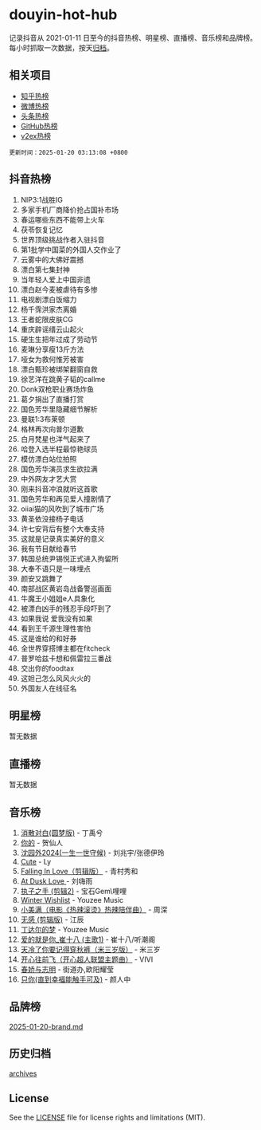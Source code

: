 # douyin-hot-hub

记录抖音从 2021-01-11 日至今的抖音热榜、明星榜、直播榜、音乐榜和品牌榜。每小时抓取一次数据，按天[归档](archives)。

## 相关项目

- [知乎热榜](https://github.com/lonnyzhang423/zhihu-hot-hub)
- [微博热榜](https://github.com/lonnyzhang423/weibo-hot-hub)
- [头条热榜](https://github.com/lonnyzhang423/toutiao-hot-hub)
- [GitHub热榜](https://github.com/lonnyzhang423/github-hot-hub)
- [v2ex热榜](https://github.com/lonnyzhang423/v2ex-hot-hub)


`更新时间：2025-01-20 03:13:08 +0800`

## 抖音热榜

1. NIP3:1战胜IG
1. 多家手机厂商降价抢占国补市场
1. 春运哪些东西不能带上火车
1. 茯苓恢复记忆
1. 世界顶级挑战作者入驻抖音
1. 第1批学中国菜的外国人交作业了
1. 云雾中的大佛好震撼
1. 漂白第七集封神
1. 当年轻人爱上中国非遗
1. 漂白赵今麦被虐待有多惨
1. 电视剧漂白饭缩力
1. 杨千霈洪家杰离婚
1. 王者蛇限皮肤CG
1. 重庆辟谣缙云山起火
1. 硬生生把年过成了劳动节
1. 麦琳分享瘦13斤方法
1. 哑女为救何惟芳被害
1. 漂白甄珍被绑架翻窗自救
1. 徐艺洋在跳黄子韬的callme
1. Donk双枪职业赛场炸鱼
1. 葛夕捐出了直播打赏
1. 国色芳华里隐藏细节解析
1. 曼联1:3布莱顿
1. 格林再次向普尔道歉
1. 白月梵星也洋气起来了
1. 哈登入选半程最惊艳球员
1. 模仿漂白站位拍照
1. 国色芳华演员求生欲拉满
1. 中外网友才艺大赏
1. 刚来抖音冲浪就听这首歌
1. 国色芳华和再见爱人撞剧情了
1. oiiai猫的风吹到了城市广场
1. 黄圣依没接杨子电话
1. 许七安背后有整个大奉支持
1. 这就是记录真实美好的意义
1. 我有节目献给春节
1. 韩国总统尹锡悦正式进入拘留所
1. 大奉不语只是一味埋点
1. 颜安又跳舞了
1. 南部战区黄岩岛战备警巡画面
1. 牛魔王小姐姐e人具象化
1. 被漂白凶手的残忍手段吓到了
1. 如果我说 爱我没有如果
1. 看到王千源生理性害怕
1. 这是谁给的和好券
1. 全世界穿搭博主都在fitcheck
1. 普罗哈兹卡想和佩雷拉三番战
1. 交出你的foodtax
1. 这妲己怎么风风火火的
1. 外国友人在线征名

## 明星榜

暂无数据

## 直播榜

暂无数据

## 音乐榜

1. [消散对白(圆梦版)](https://sf5-hl-cdn-tos.douyinstatic.com/obj/tos-cn-ve-2774/og4jB5I5IizzoZVAAAzWgBMAsMDWoArfwBOiFs) - 丁禹兮
1. [你的](https://sf3-cdn-tos.douyinstatic.com/obj/tos-cn-ve-2774/oYuIeKf42jB7sEV6B2upMdpYAgfrQWj0FeRegh) - 贺仙人
1. [沈园外2024(一生一世守候)](https://sf5-hl-cdn-tos.douyinstatic.com/obj/tos-cn-ve-2774/oAIYMHGCmKaYKFDd6FZBf9AfMfx1eErAAEJAFH) - 刘兆宇/张德伊玲
1. [Cute](https://sf5-hl-cdn-tos.douyinstatic.com/obj/tos-cn-ve-2774/o4IbIzHWKAAB4wsS5qMBRiiAlEBGTpQRNfFvuo) - Ly
1. [Falling In Love（剪辑版）](https://sf5-hl-cdn-tos.douyinstatic.com/obj/tos-cn-ve-2774/o8ajpA8zzgBPahbBIO8AcKGBLJezFCRd1wfP9f) - 青村秀和
1. [ At Dusk  Love ](https://sf5-hl-cdn-tos.douyinstatic.com/obj/tos-cn-ve-2774/o8CrpCf5CaYgI4ZrtQgMQAFEfuGqNnRSDQAPBc) - 刘嗨雨
1. [执子之手 (剪辑2)](https://sf6-cdn-tos.douyinstatic.com/obj/tos-cn-ve-2774/oUoZLQjCc31XzqsBnBQUNgeKtYPBcgbFDwtfcu) - 宝石Gem\哩哩
1. [Winter Wishlist](https://sf5-hl-cdn-tos.douyinstatic.com/obj/tos-cn-ve-2774/oIIgUOeamCFCVAzxN6MFRLIBlLGpUqQxeeHrLE) - Youzee Music
1. [小美满（电影《热辣滚烫》热辣陪伴曲）](https://sf5-hl-cdn-tos.douyinstatic.com/obj/tos-cn-ve-2774/o0GAn2lSgfZIDUgtevCGDQYnFg4CwnrBaxbTZL) - 周深
1. [无感 (剪辑版)](https://sf5-hl-cdn-tos.douyinstatic.com/obj/tos-cn-ve-2774/o0eIsUzJBDlQaQFC5OFlgbMEZC1TFYBftOBn6p) - 江辰
1. [丁达尔的梦](https://sf5-hl-cdn-tos.douyinstatic.com/obj/tos-cn-ve-2774/oMU3WirUZBVQkAC9ccG5P2IQirziZM2RTInUY) - Youzee Music
1. [爱的就是你_崔十八 (主歌1)](https://sf5-hl-cdn-tos.douyinstatic.com/obj/tos-cn-ve-2774/oI5BO5DhFZ6UTcNCnZaOCBLtZ7WIMQGfgnXf5E) - 崔十八/听潮阁
1. [天冷了你要记得穿秋裤（米三岁版）](https://sf5-hl-cdn-tos.douyinstatic.com/obj/tos-cn-ve-2774/oQlIwVIDWiZ6BQilAorS7MA0AgCkQDvcZAdm1) - 米三岁
1. [开心往前飞（开心超人联盟主题曲）](https://sf5-hl-cdn-tos.douyinstatic.com/obj/tos-cn-ve-2774/9d8fb7c82cf1421fb93a9fe925275e0a) - VIVI
1. [春娇与志明](https://sf5-hl-cdn-tos.douyinstatic.com/obj/tos-cn-ve-2774/e530d8fceb7044b39707d7f9ff54add1) - 街道办,欧阳耀莹
1. [只你(直到幸福能触手可及)](https://sf5-hl-cdn-tos.douyinstatic.com/obj/tos-cn-ve-2774/o0lBkRDzFTeaVSUz3ZZSCBVtZ5DIMQGfgmEAuE) - 颜人中

## 品牌榜

[2025-01-20-brand.md](archives/2025-01-20-brand.md)

## 历史归档

[archives](archives)

## License

See the [LICENSE](LICENSE) file for license rights and limitations (MIT).
